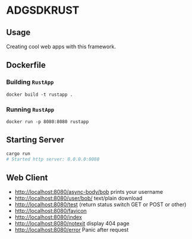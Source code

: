 # ADGSDKRUST

## Usage
Creating cool web apps with this framework.

## Dockerfile

### Building `RustApp`

```
docker build -t rustapp .
```

### Running `RustApp`
```
docker run -p 8080:8080 rustapp 
```

## Starting Server

```bash
cargo run
# Started http server: 0.0.0.0:8080
```

## Web Client

- [http://localhost:8080/async-body/bob](http://localhost:8080/async-body/<username>) prints your username
- [http://localhost:8080/user/bob/](http://localhost:8080/user/<username>) text/plain download
- [http://localhost:8080/test](http://localhost:8080/test) (return status switch GET or POST or other)
- [http://localhost:8080/favicon](http://localhost:8080/favicon)
- [http://localhost:8080/index](http://localhost:8080/static/index.html)
- [http://localhost:8080/notexit](http://localhost:8080/static/404.html) display 404 page
- [http://localhost:8080/error](http://localhost:8080/error) Panic after request